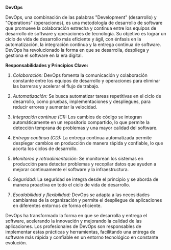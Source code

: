
**DevOps**

DevOps, una combinación de las palabras "Development" (desarrollo) y "Operations" (operaciones), es una metodología de desarrollo de software que promueve la colaboración estrecha y continua entre los equipos de desarrollo de software y operaciones de tecnología. Su objetivo es lograr un ciclo de vida de desarrollo más eficiente y ágil, con énfasis en la automatización, la integración continua y la entrega continua de software. DevOps ha revolucionado la forma en que se desarrolla, despliega y gestiona el software en la era digital.

**Responsabilidades y Principios Clave:**

1. *Colaboración:* DevOps fomenta la comunicación y colaboración constante entre los equipos de desarrollo y operaciones para eliminar las barreras y acelerar el flujo de trabajo.

2. *Automatización:* Se busca automatizar tareas repetitivas en el ciclo de desarrollo, como pruebas, implementaciones y despliegues, para reducir errores y aumentar la velocidad.

3. *Integración continua (CI):* Los cambios de código se integran automáticamente en un repositorio compartido, lo que permite la detección temprana de problemas y una mayor calidad del software.

4. *Entrega continua (CD):* La entrega continua automatizada permite desplegar cambios en producción de manera rápida y confiable, lo que acorta los ciclos de desarrollo.

5. *Monitoreo y retroalimentación:* Se monitorean los sistemas en producción para detectar problemas y recopilar datos que ayuden a mejorar continuamente el software y la infraestructura.

6. *Seguridad:* La seguridad se integra desde el principio y se aborda de manera proactiva en todo el ciclo de vida de desarrollo.

7. *Escalabilidad y flexibilidad:* DevOps se adapta a las necesidades cambiantes de la organización y permite el despliegue de aplicaciones en diferentes entornos de forma eficiente.

DevOps ha transformado la forma en que se desarrolla y entrega el software, acelerando la innovación y mejorando la calidad de las aplicaciones. Los profesionales de DevOps son responsables de implementar estas prácticas y herramientas, facilitando una entrega de software más rápida y confiable en un entorno tecnológico en constante evolución.
